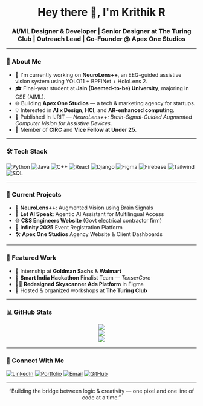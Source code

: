 <h1 align="center">Hey there 👋, I'm Krithik R</h1>
<h3 align="center">AI/ML Designer & Developer | Senior Designer at The Turing Club | Outreach Lead | Co-Founder @ Apex One Studios</h3>

---

### 🧠 About Me

- 🔭 I'm currently working on **NeuroLens++**, an EEG-guided assistive vision system using YOLO11 + BPFINet + HoloLens 2.
- 🎓 Final-year student at **Jain (Deemed-to-be) University**, majoring in CSE (AIML).
- 🌐 Building **Apex One Studios** — a tech & marketing agency for startups.
- 💡 Interested in **AI x Design**, **HCI**, and **AR-enhanced computing**.
- 🧪 Published in IJRIT — *NeuroLens++: Brain-Signal-Guided Augmented Computer Vision for Assistive Devices*.
- 🧩 Member of **CIRC** and **Vice Fellow at Under 25**.

---

### 🛠️ Tech Stack

![Python](https://img.shields.io/badge/-Python-333?style=flat&logo=python)
![Java](https://img.shields.io/badge/-Java-333?style=flat&logo=java)
![C++](https://img.shields.io/badge/-C++-333?style=flat&logo=c%2B%2B)
![React](https://img.shields.io/badge/-React-333?style=flat&logo=react)
![Django](https://img.shields.io/badge/-Django-333?style=flat&logo=django)
![Figma](https://img.shields.io/badge/-Figma-333?style=flat&logo=figma)
![Firebase](https://img.shields.io/badge/-Firebase-333?style=flat&logo=firebase)
![Tailwind](https://img.shields.io/badge/-Tailwind-333?style=flat&logo=tailwindcss)
![SQL](https://img.shields.io/badge/-SQL-333?style=flat&logo=mysql)

---

### 🌱 Current Projects

- 🔬 **NeuroLens++**: Augmented Vision using Brain Signals
- 🧠 **Let AI Speak**: Agentic AI Assistant for Multilingual Access
- 🌐 **C&S Engineers Website** (Govt electrical contractor firm)
- 🎯 **Infinity 2025** Event Registration Platform
- 🛠️ **Apex One Studios** Agency Website & Client Dashboards

---

### 🌟 Featured Work

- 🥇 Internship at **Goldman Sachs** & **Walmart**
- 🧠 **Smart India Hackathon** Finalist Team — *TenserCore*
- 🧑‍🎨 **Redesigned Skyscanner Ads Platform** in Figma
- 🎤 Hosted & organized workshops at **The Turing Club**

---

### 📊 GitHub Stats

<p align="center">
  <img src="https://github-readme-streak-stats.herokuapp.com/?user=krithikr007&theme=tokyonight" />
  <br/>
  <img src="https://github-readme-stats.vercel.app/api?username=krithikr007&show_icons=true&theme=tokyonight" />
  <br/>
  <img src="https://github-readme-stats.vercel.app/api/top-langs/?username=krithikr007&layout=compact&theme=tokyonight" />
</p>

---

### 🔗 Connect With Me

[![LinkedIn](https://img.shields.io/badge/-krithik--r124-blue?style=flat-square&logo=Linkedin&logoColor=white&link=https://linkedin.com/in/krithik-r124)](https://linkedin.com/in/krithik-r124)
[![Portfolio](https://img.shields.io/badge/-Portfolio-black?style=flat-square&logo=github&link=https://krithikr007.github.io/krithik-r/)](https://krithikr007.github.io/krithik-r/)
[![Email](https://img.shields.io/badge/-Email-red?style=flat-square&logo=gmail&logoColor=white)](mailto:rkrithik795@gmail.com)
[![GitHub](https://img.shields.io/github/followers/krithikr007?label=Follow&style=social)](https://github.com/krithikr007)

---

<p align="center">“Building the bridge between logic & creativity — one pixel and one line of code at a time.”</p>
